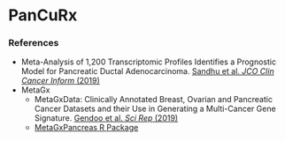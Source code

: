 # PanCuRx

### References
 * Meta-Analysis of 1,200 Transcriptomic Profiles Identifies a Prognostic Model for Pancreatic Ductal Adenocarcinoma. [Sandhu et al. _JCO Clin Cancer Inform_ (2019)](https://doi.org/10.1200/CCI.18.00102)
 * MetaGx
   * MetaGxData: Clinically Annotated Breast, Ovarian and Pancreatic Cancer Datasets and their Use in Generating a Multi-Cancer Gene Signature. [Gendoo et al. _Sci Rep_ (2019)](https://doi.org/10.1038/s41598-019-45165-4)
   * [MetaGxPancreas R Package](https://doi.org/doi:10.18129/B9.bioc.MetaGxPancreas)
